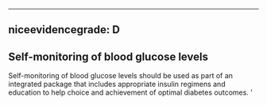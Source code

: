 
---
niceevidencegrade: D
---

## Self-monitoring of blood glucose levels
Self-monitoring of blood glucose levels should be used as part of an integrated package that includes appropriate insulin regimens and education to help choice and achievement of optimal diabetes outcomes.
'

